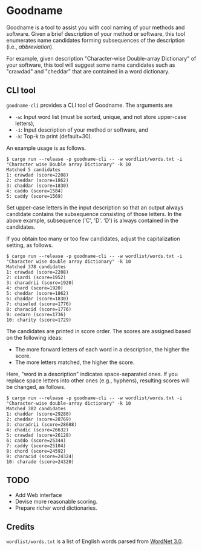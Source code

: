 # Goodname

Goodname is a tool to assist you with cool naming of your methods and software.
Given a brief description of your method or software,
this tool enumerates name candidates forming subsequences of the description (i.e., *abbreviation*).

For example, given description "Character-wise Double-array Dictionary" of your software,
this tool will suggest some name candidates such as "crawdad" and "cheddar" that are contained in a word dictionary.

## CLI tool

`goodname-cli` provides a CLI tool of Goodname.
The arguments are
- `-w`: Input word list (must be sorted, unique, and not store upper-case letters),
- `-i`: Input description of your method or software, and
- `-k`: Top-k to print (default=30).

An example usage is as follows.

```
$ cargo run --release -p goodname-cli -- -w wordlist/words.txt -i "Character wise Double array Dictionary" -k 10
Matched 5 candidates
1: crawdad (score=2208)
2: cheddar (score=1862)
3: chaddar (score=1830)
4: caddo (score=1584)
5: caddy (score=1569)
```

Set upper-case letters in the input description so that an output always candidate contains the subsequence consisting of those letters.
In the above example, subsequence ('C', 'D'. 'D') is always contained in the candidates.

If you obtain too many or too few candidates, adjust the capitalization setting, as follows.

```
$ cargo run --release -p goodname-cli -- -w wordlist/words.txt -i "Character wise double array dictionary" -k 10
Matched 378 candidates
1: crawdad (score=2208)
2: ciardi (score=1952)
3: charadrii (score=1920)
4: chard (score=1920)
5: cheddar (score=1862)
6: chaddar (score=1830)
7: chiseled (score=1776)
8: characid (score=1776)
9: cedarn (score=1736)
10: charity (score=1729)
```

The candidates are printed in score order.
The scores are assigned based on the following ideas:

- The more forward letters of each word in a description, the higher the score.
- The more letters matched, the higher the score.

Here, "word in a description" indicates space-separated ones.
If you replace space letters into other ones (e.g., hyphens), resulting scores will be changed, as follows.

```
$ cargo run --release -p goodname-cli -- -w wordlist/words.txt -i "Character-wise double-array dictionary" -k 10
Matched 382 candidates
1: chaddar (score=29280)
2: cheddar (score=28769)
3: charadrii (score=28688)
4: chadic (score=26632)
5: crawdad (score=26128)
6: caddo (score=25344)
7: caddy (score=25104)
8: chord (score=24592)
9: characid (score=24324)
10: charade (score=24320)
```

## TODO

 - Add Web interface
 - Devise more reasonable scoring.
 - Prepare richer word dictionaries.

## Credits

`wordlist/words.txt` is a list of English words parsed from [WordNet 3.0](https://wordnet.princeton.edu/license-and-commercial-use).

